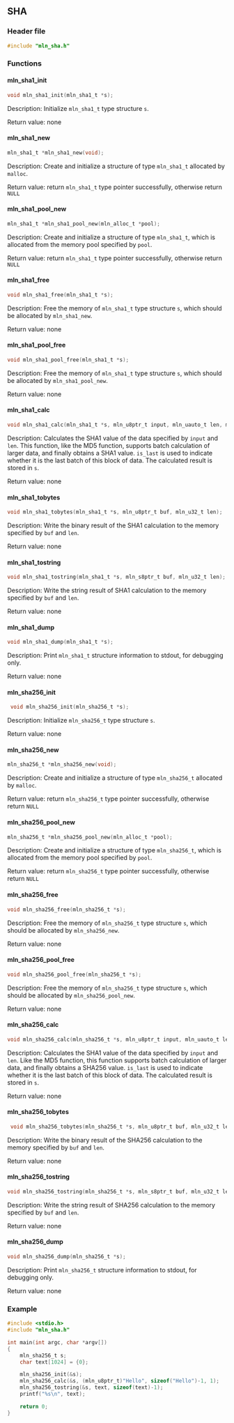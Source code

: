 ## SHA



### Header file

```c
#include "mln_sha.h"
```



### Functions



#### mln_sha1_init

```c
void mln_sha1_init(mln_sha1_t *s);
```

Description: Initialize `mln_sha1_t` type structure `s`.

Return value: none



#### mln_sha1_new

```c
mln_sha1_t *mln_sha1_new(void);
```

Description: Create and initialize a structure of type `mln_sha1_t` allocated by `malloc`.

Return value: return `mln_sha1_t` type pointer successfully, otherwise return `NULL`



#### mln_sha1_pool_new

```c
mln_sha1_t *mln_sha1_pool_new(mln_alloc_t *pool);
```

Description: Create and initialize a structure of type `mln_sha1_t`, which is allocated from the memory pool specified by `pool`.

Return value: return `mln_sha1_t` type pointer successfully, otherwise return `NULL`



#### mln_sha1_free

```c
void mln_sha1_free(mln_sha1_t *s);
```

Description: Free the memory of `mln_sha1_t` type structure `s`, which should be allocated by `mln_sha1_new`.

Return value: none



#### mln_sha1_pool_free

```c
void mln_sha1_pool_free(mln_sha1_t *s);
```

Description: Free the memory of `mln_sha1_t` type structure `s`, which should be allocated by `mln_sha1_pool_new`.

Return value: none



#### mln_sha1_calc

```c
void mln_sha1_calc(mln_sha1_t *s, mln_u8ptr_t input, mln_uauto_t len, mln_u32_t is_last);
```

Description: Calculates the SHA1 value of the data specified by `input` and `len`. This function, like the MD5 function, supports batch calculation of larger data, and finally obtains a SHA1 value. `is_last` is used to indicate whether it is the last batch of this block of data. The calculated result is stored in `s`.

Return value: none



#### mln_sha1_tobytes

```c
void mln_sha1_tobytes(mln_sha1_t *s, mln_u8ptr_t buf, mln_u32_t len);
```

Description: Write the binary result of the SHA1 calculation to the memory specified by `buf` and `len`.

Return value: none



#### mln_sha1_tostring

```c
void mln_sha1_tostring(mln_sha1_t *s, mln_s8ptr_t buf, mln_u32_t len);
```

Description: Write the string result of SHA1 calculation to the memory specified by `buf` and `len`.

Return value: none



#### mln_sha1_dump

```c
void mln_sha1_dump(mln_sha1_t *s);
```

Description: Print `mln_sha1_t` structure information to stdout, for debugging only.

Return value: none



#### mln_sha256_init

```c
 void mln_sha256_init(mln_sha256_t *s);
```

Description: Initialize `mln_sha256_t` type structure `s`.

Return value: none



#### mln_sha256_new

```c
mln_sha256_t *mln_sha256_new(void);
```

Description: Create and initialize a structure of type `mln_sha256_t` allocated by `malloc`.

Return value: return `mln_sha256_t` type pointer successfully, otherwise return `NULL`



#### mln_sha256_pool_new

```c
mln_sha256_t *mln_sha256_pool_new(mln_alloc_t *pool);
```

Description: Create and initialize a structure of type `mln_sha256_t`, which is allocated from the memory pool specified by `pool`.

Return value: return `mln_sha256_t` type pointer successfully, otherwise return `NULL`



#### mln_sha256_free

```c
void mln_sha256_free(mln_sha256_t *s);
```

Description: Free the memory of `mln_sha256_t` type structure `s`, which should be allocated by `mln_sha256_new`.

Return value: none



#### mln_sha256_pool_free

```c
void mln_sha256_pool_free(mln_sha256_t *s);
```

Description: Free the memory of `mln_sha256_t` type structure `s`, which should be allocated by `mln_sha256_pool_new`.

Return value: none



#### mln_sha256_calc

```c
void mln_sha256_calc(mln_sha256_t *s, mln_u8ptr_t input, mln_uauto_t len, mln_u32_t is_last);
```

Description: Calculates the SHA1 value of the data specified by `input` and `len`. Like the MD5 function, this function supports batch calculation of larger data, and finally obtains a SHA256 value. `is_last` is used to indicate whether it is the last batch of this block of data. The calculated result is stored in `s`.

Return value: none



#### mln_sha256_tobytes

```c
 void mln_sha256_tobytes(mln_sha256_t *s, mln_u8ptr_t buf, mln_u32_t len);
```

Description: Write the binary result of the SHA256 calculation to the memory specified by `buf` and `len`.

Return value: none



#### mln_sha256_tostring

```c
void mln_sha256_tostring(mln_sha256_t *s, mln_s8ptr_t buf, mln_u32_t len);
```

Description: Write the string result of SHA256 calculation to the memory specified by `buf` and `len`.

Return value: none



#### mln_sha256_dump

```c
void mln_sha256_dump(mln_sha256_t *s);
```

Description: Print `mln_sha256_t` structure information to stdout, for debugging only.

Return value: none



### Example

```c
#include <stdio.h>
#include "mln_sha.h"

int main(int argc, char *argv[])
{
    mln_sha256_t s;
    char text[1024] = {0};

    mln_sha256_init(&s);
    mln_sha256_calc(&s, (mln_u8ptr_t)"Hello", sizeof("Hello")-1, 1);
    mln_sha256_tostring(&s, text, sizeof(text)-1);
    printf("%s\n", text);

    return 0;
}
```

